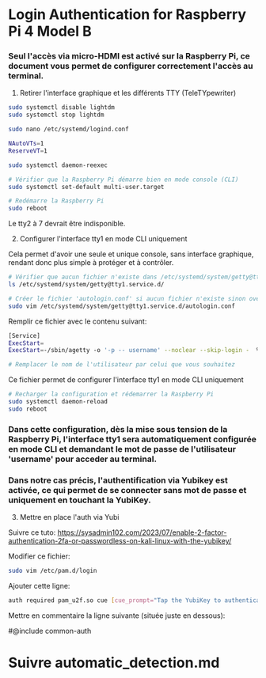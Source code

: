 # Login Authentication for Raspberry Pi 4 Model B 

### Seul l'accès via micro-HDMI est activé sur la Raspberry Pi, ce document vous permet de configurer correctement l'accès au terminal.

1. Retirer l'interface graphique et les différents TTY (TeleTYpewriter)

```bash
sudo systemctl disable lightdm
sudo systemctl stop lightdm

sudo nano /etc/systemd/logind.conf

NAutoVTs=1
ReserveVT=1

sudo systemctl daemon-reexec

# Vérifier que la Raspberry Pi démarre bien en mode console (CLI)
sudo systemctl set-default multi-user.target

# Redémarre la Raspberry Pi
sudo reboot
```

Le tty2 à 7 devrait être indisponible.

2. Configurer l'interface tty1 en mode CLI uniquement

Cela permet d'avoir une seule et unique console, sans interface graphique, rendant donc plus simple à protéger et à contrôler.

```bash
# Vérifier que aucun fichier n'existe dans /etc/systemd/system/getty@tty1.service.d/
ls /etc/systemd/system/getty@tty1.service.d/

# Créer le fichier 'autologin.conf' si aucun fichier n'existe sinon override le ficher existant
sudo vim /etc/systemd/system/getty@tty1.service.d/autologin.conf
```

Remplir ce fichier avec le contenu suivant:
```bash
[Service]
ExecStart=
ExecStart=-/sbin/agetty -o '-p -- username' --noclear --skip-login -  %I $TERM

# Remplacer le nom de l'utilisateur par celui que vous souhaitez
```

Ce fichier permet de configurer l'interface tty1 en mode CLI uniquement

```bash
# Recharger la configuration et rédemarrer la Raspberry Pi
sudo systemctl daemon-reload
sudo reboot
```

### Dans cette configuration, dès la mise sous tension de la Raspberry Pi, l'interface tty1 sera automatiquement configurée en mode CLI et demandant le mot de passe de l'utilisateur 'username' pour acceder au terminal.

### Dans notre cas précis, l'authentification via Yubikey est activée, ce qui permet de se connecter sans mot de passe et uniquement en touchant la YubiKey. 


3. Mettre en place l'auth via Yubi

Suivre ce tuto: https://sysadmin102.com/2023/07/enable-2-factor-authentication-2fa-or-passwordless-on-kali-linux-with-the-yubikey/

Modifier ce fichier:

```bash
sudo vim /etc/pam.d/login 
```

Ajouter cette ligne:

```bash
auth required pam_u2f.so cue [cue_prompt="Tap the YubiKey to authenticate"]
```

Mettre en commentaire la ligne suivante (située juste en dessous): 

#@include common-auth

# Suivre automatic_detection.md







